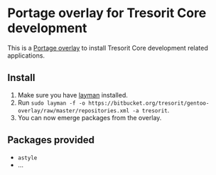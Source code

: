 # Portage overlay for Tresorit Core development

This is a [Portage overlay][overlay] to install Tresorit Core development related applications.

## Install

1. Make sure you have [layman][layman] installed.
2. Run `sudo layman -f -o https://bitbucket.org/tresorit/gentoo-overlay/raw/master/repositories.xml -a tresorit`.
3. You can now emerge packages from the overlay.

## Packages provided

* `astyle`
* ...

[overlay]: https://wiki.gentoo.org/wiki/Overlay
[layman]: http://wiki.gentoo.org/wiki/Layman


